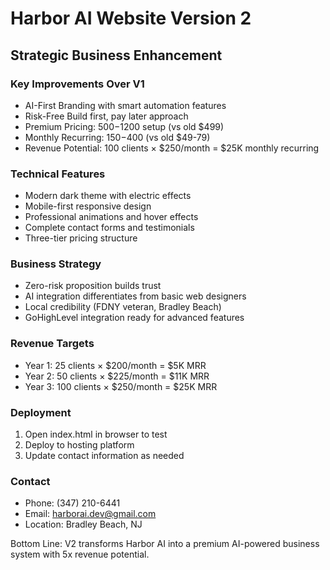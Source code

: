 # Harbor AI Website Version 2

## Strategic Business Enhancement

### Key Improvements Over V1
- AI-First Branding with smart automation features
- Risk-Free Build first, pay later approach  
- Premium Pricing: $500-$1200 setup (vs old $499)
- Monthly Recurring: $150-$400 (vs old $49-79)
- Revenue Potential: 100 clients × $250/month = $25K monthly recurring

### Technical Features
- Modern dark theme with electric effects
- Mobile-first responsive design
- Professional animations and hover effects
- Complete contact forms and testimonials
- Three-tier pricing structure

### Business Strategy
- Zero-risk proposition builds trust
- AI integration differentiates from basic web designers
- Local credibility (FDNY veteran, Bradley Beach)
- GoHighLevel integration ready for advanced features

### Revenue Targets
- Year 1: 25 clients × $200/month = $5K MRR
- Year 2: 50 clients × $225/month = $11K MRR  
- Year 3: 100 clients × $250/month = $25K MRR

### Deployment
1. Open index.html in browser to test
2. Deploy to hosting platform
3. Update contact information as needed

### Contact
- Phone: (347) 210-6441
- Email: harborai.dev@gmail.com
- Location: Bradley Beach, NJ

Bottom Line: V2 transforms Harbor AI into a premium AI-powered business system with 5x revenue potential.
